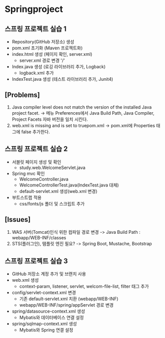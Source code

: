 # Springproject
## 스프링 프로젝트 실습 1

* Repository(GitHub 저장소) 생성
* pom.xml 초기화 (Maven 프로젝트화)
* index.html 생성 (페이지 확인, server.xml)
  - server.xml 경로 변경  '/'
* Index.java 생성 (로깅 라이브러리 추가, Logback)
  - logback.xml 추가
* IndexTest.java 생성 (테스트 라이브러리 추가, Junit4)

## [Problems]

1. Java compiler level does not match the version of the installed Java project facet.
-> 메뉴 Preferences에서  Java Build Path, Java Compiler, Project Facets 자바 버전을 일치 시킨다.
2. web.xml is missing and <failOnMissingWebXml> is set to truepom.xml
-> pom.xml에 Properties 태그에 <failOnMissingWebXml>false</failOnMissingWebXml> 추가한다.  

## 스프링 프로젝트 실습 2

* 서블릿 페이지 생성 및 확인
  - study.web.WelcomeServlet.java
* Spring mvc 확인
  - WelcomeController.java
  - WelcomeControllerTest.java(IndexTest.java 대체)
  - default-servlet.xml 생성(web.xml 변경)
* 부트스트랩 적용
  - css/fonts/js 폴더 및 스크립트 추가
  
## [Issues]
 
1. WAS 서버(Tomcat)인식 위한 컴파일 경로 변경
-> Java Build Path : webapp/WEB-INF/classes
2. STS(플러그인), 탬플릿 엔진 필요?
-> Spring Boot, Mustache, Bootstrap

## 스프링 프로젝트 실습 3

* GitHub 저장소 계정 추가 및 브랜치 사용
* web.xml 생성
  - context-param, listener, servlet, welcom-file-list, filter 태그 추가
* config/servlet-context.xml 변경
  - 기존 default-servlet.xml 치환 (webapp/WEB-INF)
  - webapp/WEB-INF/spring/appServlet 경로 변경
* spring/datasource-context.xml 생성
  - Mybatis와 데이터베이스 연결 설정
* spring/sqlmap-context.xml 생성
  - Mybatis와 Spring 연결 설정
    
  
  
  